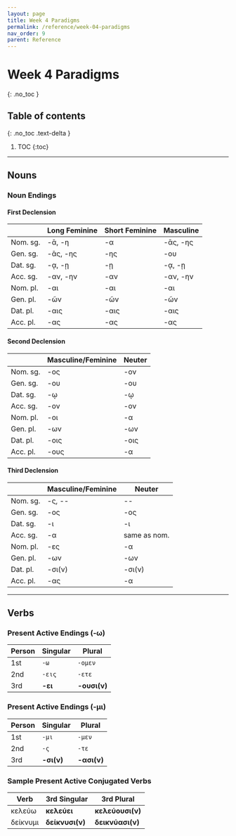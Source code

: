 ```yaml
---
layout: page
title: Week 4 Paradigms
permalink: /reference/week-04-paradigms
nav_order: 9
parent: Reference
---
```


# Week 4 Paradigms
{: .no_toc }

## Table of contents
{: .no_toc .text-delta }

1. TOC
{:toc}

***

## Nouns

### Noun Endings

#### First Declension

|  | Long Feminine | Short Feminine | Masculine |
| ----- | ----- | ----- | ----- |
| Nom. sg. | -ᾱ, -η | -α | -ᾱς, -ης |
| Gen. sg. | -ᾱς, -ης | -ης | -ου |
| Dat. sg. | -ᾳ, -ῃ | -ῃ | -ᾳ, -ῃ |
| Acc. sg. | -αν, -ην | -αν | -αν, -ην |
| Nom. pl. | -αι | -αι | -αι |
| Gen. pl. | -ῶν | -ῶν | -ῶν |
| Dat. pl. | -αις | -αις | -αις |
| Acc. pl. | -ας | -ας | -ας |

#### Second Declension

|  | Masculine/Feminine | Neuter |
| ----- | ----- | ----- |
| Nom. sg. | -ος | -ον |
| Gen. sg. | -ου | -ου |
| Dat. sg. | -ῳ | -ῳ |
| Acc. sg. | -ον | -ον |
| Nom. pl. | -οι | -α |
| Gen. pl. | -ων | -ων |
| Dat. pl. | -οις | -οις |
| Acc. pl. | -ους | -α |

#### Third Declension

|  | Masculine/Feminine | Neuter |
| ----- | ----- | ----- |
| Nom. sg. | -ς, -- | -- |
| Gen. sg. | -ος | -ος |
| Dat. sg. | -ι | -ι |
| Acc. sg. | -α | same as nom. |
| Nom. pl. | -ες | -α |
| Gen. pl. | -ων | -ων |
| Dat. pl. | -σι(ν) | -σι(ν) |
| Acc. pl. | -ας | -α |

***

## Verbs

### Present Active Endings (-ω)

| Person | Singular | Plural |
| ----- | ----- | ----- |
| 1st | `-ω` | `-ομεν` |
| 2nd | `-εις` | `-ετε`|
| 3rd | **-ει** | **-ουσι(ν)** |

### Present Active Endings (-μι)

| Person | Singular | Plural |
| ----- | ----- | ----- |
| 1st | `-μι` | `-μεν` |
| 2nd | `-ς` | `-τε`|
| 3rd | **-σι(ν)** | **-ασι(ν)** |

### Sample Present Active Conjugated Verbs

| Verb | 3rd Singular | 3rd Plural |
| ----- | ----- | ----- |
| κελεύω | **κελεύει** | **κελεύουσι(ν)** |
| δείκνυμι | **δείκνυσι(ν)** | **δεικνύασι(ν)** |